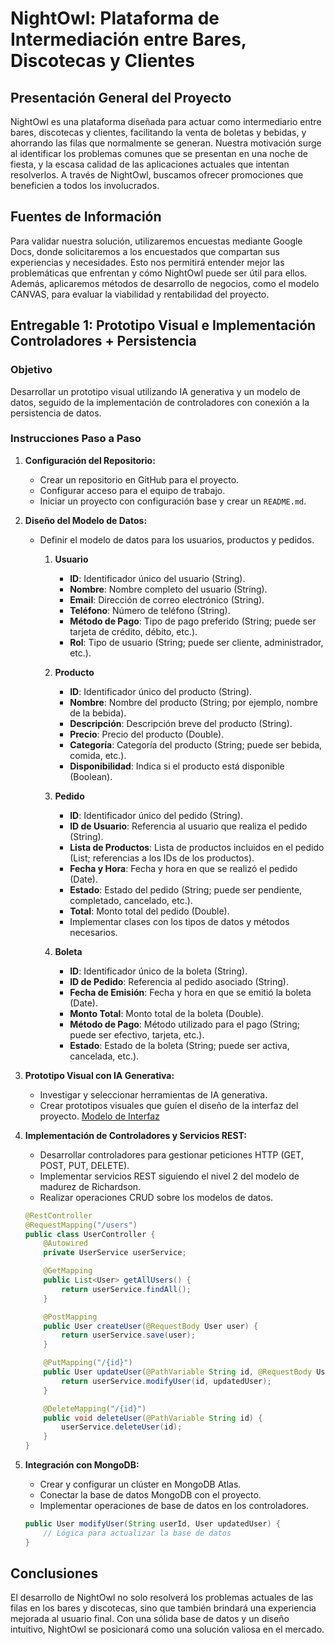 
# NightOwl: Plataforma de Intermediación entre Bares, Discotecas y Clientes

## Presentación General del Proyecto

NightOwl es una plataforma diseñada para actuar como intermediario entre bares, discotecas y clientes, facilitando la venta de boletas y bebidas, y ahorrando las filas que normalmente se generan. Nuestra motivación surge al identificar los problemas comunes que se presentan en una noche de fiesta, y la escasa calidad de las aplicaciones actuales que intentan resolverlos. A través de NightOwl, buscamos ofrecer promociones que beneficien a todos los involucrados.

## Fuentes de Información

Para validar nuestra solución, utilizaremos encuestas mediante Google Docs, donde solicitaremos a los encuestados que compartan sus experiencias y necesidades. Esto nos permitirá entender mejor las problemáticas que enfrentan y cómo NightOwl puede ser útil para ellos. Además, aplicaremos métodos de desarrollo de negocios, como el modelo CANVAS, para evaluar la viabilidad y rentabilidad del proyecto.

## Entregable 1: Prototipo Visual e Implementación Controladores + Persistencia

### Objetivo

Desarrollar un prototipo visual utilizando IA generativa y un modelo de datos, seguido de la implementación de controladores con conexión a la persistencia de datos.

### Instrucciones Paso a Paso

1. **Configuración del Repositorio:**
   - Crear un repositorio en GitHub para el proyecto.
   - Configurar acceso para el equipo de trabajo.
   - Iniciar un proyecto con configuración base y crear un `README.md`.

2. **Diseño del Modelo de Datos:**
   - Definir el modelo de datos para los usuarios, productos y pedidos.
     1. **Usuario**
         - **ID**: Identificador único del usuario (String).
         - **Nombre**: Nombre completo del usuario (String).
         - **Email**: Dirección de correo electrónico (String).
         - **Teléfono**: Número de teléfono (String).
         - **Método de Pago**: Tipo de pago preferido (String; puede ser tarjeta de crédito, débito, etc.).
         - **Rol**: Tipo de usuario (String; puede ser cliente, administrador, etc.).
      
      2. **Producto**
         - **ID**: Identificador único del producto (String).
         - **Nombre**: Nombre del producto (String; por ejemplo, nombre de la bebida).
         - **Descripción**: Descripción breve del producto (String).
         - **Precio**: Precio del producto (Double).
         - **Categoría**: Categoría del producto (String; puede ser bebida, comida, etc.).
         - **Disponibilidad**: Indica si el producto está disponible (Boolean).
      
      3. **Pedido**
         - **ID**: Identificador único del pedido (String).
         - **ID de Usuario**: Referencia al usuario que realiza el pedido (String).
         - **Lista de Productos**: Lista de productos incluidos en el pedido (List<String>; referencias a los IDs de los productos).
         - **Fecha y Hora**: Fecha y hora en que se realizó el pedido (Date).
         - **Estado**: Estado del pedido (String; puede ser pendiente, completado, cancelado, etc.).
         - **Total**: Monto total del pedido (Double).
         - Implementar clases con los tipos de datos y métodos necesarios.
        
      4. **Boleta**
         - **ID**: Identificador único de la boleta (String).
         - **ID de Pedido**: Referencia al pedido asociado (String).
         - **Fecha de Emisión**: Fecha y hora en que se emitió la boleta (Date).
         - **Monto Total**: Monto total de la boleta (Double).
         - **Método de Pago**: Método utilizado para el pago (String; puede ser efectivo, tarjeta, etc.).
         - **Estado**: Estado de la boleta (String; puede ser activa, cancelada, etc.).

3. **Prototipo Visual con IA Generativa:**
    - Investigar y seleccionar herramientas de IA generativa.
    - Crear prototipos visuales que guíen el diseño de la interfaz del proyecto. [Modelo de Interfaz](https://marvelapp.com/prototype/705e5gg)

4. **Implementación de Controladores y Servicios REST:**
    - Desarrollar controladores para gestionar peticiones HTTP (GET, POST, PUT, DELETE).
    - Implementar servicios REST siguiendo el nivel 2 del modelo de madurez de Richardson.
    - Realizar operaciones CRUD sobre los modelos de datos.

   ```java
   @RestController
   @RequestMapping("/users")
   public class UserController {
       @Autowired
       private UserService userService;

       @GetMapping
       public List<User> getAllUsers() {
           return userService.findAll();
       }

       @PostMapping
       public User createUser(@RequestBody User user) {
           return userService.save(user);
       }

       @PutMapping("/{id}")
       public User updateUser(@PathVariable String id, @RequestBody User updatedUser) {
           return userService.modifyUser(id, updatedUser);
       }

       @DeleteMapping("/{id}")
       public void deleteUser(@PathVariable String id) {
           userService.deleteUser(id);
       }
   }
   ```

5. **Integración con MongoDB:**
    - Crear y configurar un clúster en MongoDB Atlas.
    - Conectar la base de datos MongoDB con el proyecto.
    - Implementar operaciones de base de datos en los controladores.

   ```java
   public User modifyUser(String userId, User updatedUser) {
       // Lógica para actualizar la base de datos
   }
   ```

## Conclusiones

El desarrollo de NightOwl no solo resolverá los problemas actuales de las filas en los bares y discotecas, sino que también brindará una experiencia mejorada al usuario final. Con una sólida base de datos y un diseño intuitivo, NightOwl se posicionará como una solución valiosa en el mercado.
